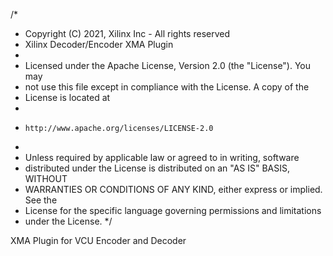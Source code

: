 /*
 * Copyright (C) 2021, Xilinx Inc - All rights reserved
 * Xilinx Decoder/Encoder XMA Plugin
 *
 * Licensed under the Apache License, Version 2.0 (the "License"). You may
 * not use this file except in compliance with the License. A copy of the
 * License is located at
 *
 *     http://www.apache.org/licenses/LICENSE-2.0
 *
 * Unless required by applicable law or agreed to in writing, software
 * distributed under the License is distributed on an "AS IS" BASIS, WITHOUT
 * WARRANTIES OR CONDITIONS OF ANY KIND, either express or implied. See the
 * License for the specific language governing permissions and limitations
 * under the License.
 */

XMA Plugin for VCU Encoder and Decoder

